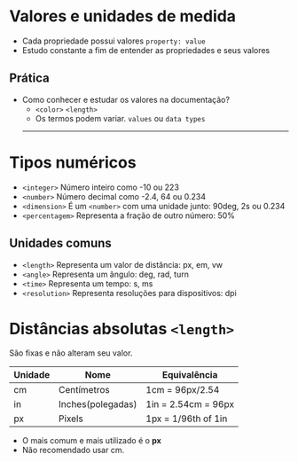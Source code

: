 # Valores e unidades de medida

* Cada propriedade possui valores `property: value`
* Estudo constante a fim de entender as propriedades e seus valores


## Prática

* Como conhecer e estudar os valores na documentação?
    * `<color>` `<length>`
    * Os termos podem variar. `values` ou `data types`
    <hr>


# Tipos numéricos

* `<integer>` Número inteiro como -10 ou 223
* `<number>` Número decimal como -2.4, 64 ou 0.234
* `<dimension>` É um `<number>` com uma unidade junto: 90deg, 2s ou 0.234
* `<percentagem>` Representa a fração de outro número: 50%

## Unidades comuns

* `<length>` Representa um valor de distância: px, em, vw
* `<angle>` Representa um ângulo: deg, rad, turn
* `<time>` Representa um tempo: s, ms
* `<resolution>` Representa resoluções para dispositivos: dpi

# Distâncias absolutas `<length>`

São fixas e não alteram seu valor.

 **Unidade** | **Nome** | **Equivalência**
 ------- | ------| --------
cm | Centímetros | 1cm = 96px/2.54
in | Inches(polegadas) | 1in = 2.54cm = 96px
px | Pixels | 1px = 1/96th of 1in
<p>

* O mais comum e mais utilizado é o **px**
* Não recomendado usar cm.
